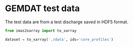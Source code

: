 # GEMDAT test data

The test data are from a test discharge saved in HDF5 format.

```python
from imas2xarray import to_xarray

dataset = to_xarray('./data', ids='core_profiles')
```
